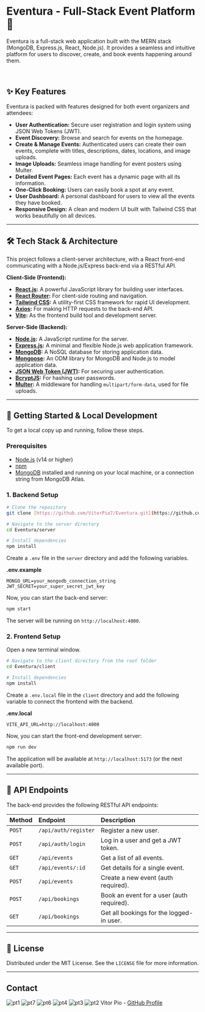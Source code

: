 # Eventura - Full-Stack Event Platform 📅

Eventura is a full-stack web application built with the MERN stack (MongoDB, Express.js, React, Node.js). It provides a seamless and intuitive platform for users to discover, create, and book events happening around them.

<br>



## ✨ Key Features

Eventura is packed with features designed for both event organizers and attendees:

-   **User Authentication:** Secure user registration and login system using JSON Web Tokens (JWT).
-   **Event Discovery:** Browse and search for events on the homepage.
-   **Create & Manage Events:** Authenticated users can create their own events, complete with titles, descriptions, dates, locations, and image uploads.
-   **Image Uploads:** Seamless image handling for event posters using Multer.
-   **Detailed Event Pages:** Each event has a dynamic page with all its information.
-   **One-Click Booking:** Users can easily book a spot at any event.
-   **User Dashboard:** A personal dashboard for users to view all the events they have booked.
-   **Responsive Design:** A clean and modern UI built with Tailwind CSS that works beautifully on all devices.

---

## 🛠️ Tech Stack & Architecture

This project follows a client-server architecture, with a React front-end communicating with a Node.js/Express back-end via a RESTful API.

**Client-Side (Frontend):**
-   **[React.js](https://reactjs.org/):** A powerful JavaScript library for building user interfaces.
-   **[React Router](https://reactrouter.com/):** For client-side routing and navigation.
-   **[Tailwind CSS](https://tailwindcss.com/):** A utility-first CSS framework for rapid UI development.
-   **[Axios](https://axios-http.com/):** For making HTTP requests to the back-end API.
-   **[Vite](https://vitejs.dev/):** As the frontend build tool and development server.

**Server-Side (Backend):**
-   **[Node.js](https://nodejs.org/):** A JavaScript runtime for the server.
-   **[Express.js](https://expressjs.com/):** A minimal and flexible Node.js web application framework.
-   **[MongoDB](https://www.mongodb.com/):** A NoSQL database for storing application data.
-   **[Mongoose](https://mongoosejs.com/):** An ODM library for MongoDB and Node.js to model application data.
-   **[JSON Web Token (JWT)](https://jwt.io/):** For securing user authentication.
-   **[BcryptJS](https://www.npmjs.com/package/bcryptjs):** For hashing user passwords.
-   **[Multer](https://github.com/expressjs/multer):** A middleware for handling `multipart/form-data`, used for file uploads.

---

## 🚀 Getting Started & Local Development

To get a local copy up and running, follow these steps.

### Prerequisites

-   [Node.js](https://nodejs.org/en/) (v14 or higher)
-   [npm](https://www.npmjs.com/)
-   [MongoDB](https://www.mongodb.com/try/download/community) installed and running on your local machine, or a connection string from MongoDB Atlas.

### 1. Backend Setup

```bash
# Clone the repository
git clone [https://github.com/VitorPio7/Eventura.git](https://github.com/VitorPio7/Eventura.git)

# Navigate to the server directory
cd Eventura/server

# Install dependencies
npm install
```
Create a `.env` file in the `server` directory and add the following variables.

**.env.example**
```
MONGO_URL=your_mongodb_connection_string
JWT_SECRET=your_super_secret_jwt_key
```

Now, you can start the back-end server:
```bash
npm start
```
The server will be running on `http://localhost:4000`.

### 2. Frontend Setup

Open a new terminal window.

```bash
# Navigate to the client directory from the root folder
cd Eventura/client

# Install dependencies
npm install
```

Create a `.env.local` file in the `client` directory and add the following variable to connect the frontend with the backend.

**.env.local**
```
VITE_API_URL=http://localhost:4000
```
Now, you can start the front-end development server:
```bash
npm run dev
```
The application will be available at `http://localhost:5173` (or the next available port).

---

## 🔐 API Endpoints

The back-end provides the following RESTful API endpoints:

| Method | Endpoint          | Description                                |
| :----- | :---------------- | :----------------------------------------- |
| `POST` | `/api/auth/register`  | Register a new user.                       |
| `POST` | `/api/auth/login`     | Log in a user and get a JWT token.         |
| `GET`  | `/api/events`     | Get a list of all events.                  |
| `GET`  | `/api/events/:id` | Get details for a single event.            |
| `POST` | `/api/events`     | Create a new event (auth required).        |
| `POST` | `/api/bookings`   | Book an event for a user (auth required).  |
| `GET`  | `/api/bookings`   | Get all bookings for the logged-in user.   |

---

## 📄 License

Distributed under the MIT License. See the `LICENSE` file for more information.

---

## Contact


![pt1](https://github.com/user-attachments/assets/df0f96d8-a798-45c4-975a-266ec27f0577)
![pt7](https://github.com/user-attachments/assets/a42a0022-0a4c-4b0e-b98b-c33483d5f300)
![pt6](https://github.com/user-attachments/assets/149ba912-5ed1-40e1-a764-1dd84eb27941)
![pt4](https://github.com/user-attachments/assets/bd007898-a98a-4fb0-a44d-35070947111c)
![pt3](https://github.com/user-attachments/assets/9f710b9d-fe87-40c7-b556-98e7b6ddce3b)
![pt2](https://github.com/user-attachments/assets/d77a127c-6968-4176-8eb6-8c12fc87076b)
Vitor Pio - [GitHub Profile](https://github.com/VitorPio7)
